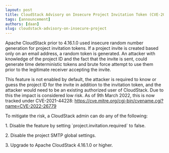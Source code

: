 ```yaml
---
layout: post
title: CloudStack Advisory on Insecure Project Invitation Token (CVE-2022-26779)
tags: [announcement]
authors: [daan]
slug: cloudstack-advisory-on-insecure-project
---
```

<p>Apache CloudStack prior to 4.16.1.0 used insecure random number generation for project invitation tokens. If a project invite is created based only on an email address, a random token is generated. An attacker with knowledge of the project ID and the fact that the invite is sent, could generate time deterministic tokens and brute force attempt to use them prior to the legitimate receiver accepting the invite.</p>
<p>This feature is not enabled by default, the attacker is required to know or guess the project ID for the invite in addition to the invitation token, and the attacker would need to be an existing authorized user of CloudStack. Due to this the impact is considered low risk. As of 9th March 2022, this is now tracked under CVE-2021-44228: <a href="https://cve.mitre.org/cgi-bin/cvename.cgi?name=CVE-2022-26779">https://cve.mitre.org/cgi-bin/cvename.cgi?name=CVE-2022-26779</a></p>
<p>To mitigate the risk, a CloudStack admin can do any of the following:</p>
<p>1. Disable the feature by setting `project.invitation.required` to false.</p>
<p>2. Disable the project SMTP global settings.</p>
<p>3. Upgrade to Apache CloudStack 4.16.1.0 or higher.</p>
